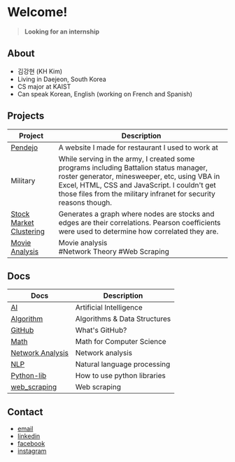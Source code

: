 # Welcome!
> **Looking for an internship**

## About

- 김강현 (KH Kim)
- Living in Daejeon, South Korea
- CS major at KAIST
- Can speak Korean, English (working on French and Spanish)

## Projects

| Project | Description |
| ------- | ----------- |
| [Pendejo](http://kaist19.github.io/pendejo) | A website I made for restaurant I used to work at |
| Military | While serving in the army, I created some programs including Battalion status manager, roster generator, minesweeper, etc, using VBA in Excel, HTML, CSS and JavaScript. I couldn't get those files from the military infranet for security reasons though. |
| [Stock Market Clustering](https://github.com/KAIST19/computational_economics/tree/main/stock_market/corr_graph) | Generates a graph where nodes are stocks and edges are their correlations. Pearson coefficients were used to determine how correlated they are. |
| [Movie Analysis](https://github.com/KAIST19/movie_analysis) | Movie analysis<br>#Network Theory #Web Scraping |

## Docs

| Docs | Description |
| ------- | ----------- |
| [AI](https://github.com/KAIST19/AI.git) | Artificial Intelligence |
| [Algorithm](https://github.com/KAIST19/algorithm.git) | Algorithms & Data Structures |
| [GitHub](https://github.com/KAIST19/GitHub.git) | What's GitHub? |
| [Math](https://github.com/KAIST19/math.git) | Math for Computer Science |
| [Network Analysis](https://github.com/KAIST19/network_analysis.git) | Network analysis |
| [NLP](https://github.com/KAIST19/NLP.git) | Natural language processing |
| [Python-lib](https://github.com/KAIST19/python-lib.git) | How to use python libraries |
| [web_scraping](https://github.com/KAIST19/web_scraping) | Web scraping |

## Contact

- [email](mailto:kaist19@kaist.ac.kr)
- [linkedin](https://www.linkedin.com/in/강현-김-29ba44192/)
- [facebook](https://www.facebook.com/deanjackson2468/)
- [instagram](https://www.instagram.com/__kkh__/)